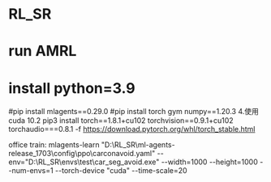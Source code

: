 # RL_SR
# run AMRL 
# install python=3.9
#pip install mlagents==0.29.0
#pip install torch gym numpy==1.20.3
4.使用cuda 10.2  pip3 install torch==1.8.1+cu102 torchvision==0.9.1+cu102 torchaudio===0.8.1 -f https://download.pytorch.org/whl/torch_stable.html

office train:
mlagents-learn "D:\RL_SR\ml-agents-release_1703\config\ppo\carconavoid.yaml"  --env="D:\RL_SR\envs\test\car_seg_avoid.exe" --width=1000   --height=1000  --num-envs=1 --torch-device "cuda"  --time-scale=20

